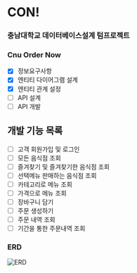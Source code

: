 # CON!

### 충남대학교 데이터베이스설계 텀프로젝트
### Cnu Order Now

- [x] 정보요구사항
- [x] 엔티티 다이어그램 설계
- [x] 엔티티 관계 설정
- [ ] API 설계
- [ ] API 개발

## 개발 기능 목록

- [ ] 고객 회원가입 및 로그인
- [ ] 모든 음식점 조회
- [ ] 즐겨찾기 및 즐겨찾기한 음식점 조회
- [ ] 선택메뉴 판매하는 음식점 조회
- [ ] 카테고리로 메뉴 조회
- [ ] 가격으로 메뉴 조회
- [ ] 장바구니 담기
- [ ] 주문 생성하기
- [ ] 주문 내역 조회
- [ ] 기간을 통한 주문내역 조회

### ERD
![ERD](https://github.com/yunjunghun0116/codetree-TILs/assets/76200940/03f34c51-d350-4561-8d15-705f3b01b1c9)
